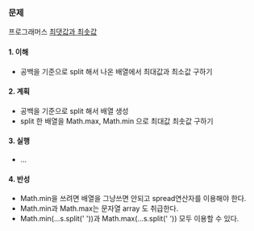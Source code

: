 ### 문제

프로그래머스 [최댓값과 최솟값](https://school.programmers.co.kr/learn/courses/30/lessons/12939?language=javascript)

#### 1. 이해
- 공백을 기준으로 split 해서 나온 배열에서 최대값과 최소값 구하기

#### 2. 계획
- 공백을 기준으로 split 해서 배열 생성
- split 한 배열을 Math.max, Math.min 으로 최대값 최솟값 구하기

#### 3. 실행
- ...

#### 4. 반성
- Math.min을 쓰려면 배열을 그냥쓰면 안되고 spread연산자를 이용해야 한다.
- Math.min과 Math.max는 문자열 array 도 취급한다.
- Math.min(...s.split(' '))과 Math.max(...s.split(' ')) 모두 이용할 수 있다.
